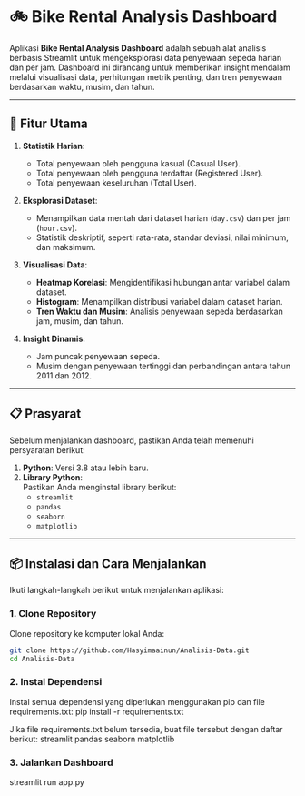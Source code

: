 # 🚲 Bike Rental Analysis Dashboard

Aplikasi **Bike Rental Analysis Dashboard** adalah sebuah alat analisis berbasis Streamlit untuk mengeksplorasi data penyewaan sepeda harian dan per jam. Dashboard ini dirancang untuk memberikan insight mendalam melalui visualisasi data, perhitungan metrik penting, dan tren penyewaan berdasarkan waktu, musim, dan tahun.

---

## 🚀 Fitur Utama
1. **Statistik Harian**:  
   - Total penyewaan oleh pengguna kasual (Casual User).  
   - Total penyewaan oleh pengguna terdaftar (Registered User).  
   - Total penyewaan keseluruhan (Total User).  

2. **Eksplorasi Dataset**:  
   - Menampilkan data mentah dari dataset harian (`day.csv`) dan per jam (`hour.csv`).  
   - Statistik deskriptif, seperti rata-rata, standar deviasi, nilai minimum, dan maksimum.  

3. **Visualisasi Data**:
   - **Heatmap Korelasi**: Mengidentifikasi hubungan antar variabel dalam dataset.  
   - **Histogram**: Menampilkan distribusi variabel dalam dataset harian.  
   - **Tren Waktu dan Musim**: Analisis penyewaan sepeda berdasarkan jam, musim, dan tahun.  

4. **Insight Dinamis**:  
   - Jam puncak penyewaan sepeda.  
   - Musim dengan penyewaan tertinggi dan perbandingan antara tahun 2011 dan 2012.  

---

## 📋 Prasyarat

Sebelum menjalankan dashboard, pastikan Anda telah memenuhi persyaratan berikut:  

1. **Python**: Versi 3.8 atau lebih baru.  
2. **Library Python**:  
   Pastikan Anda menginstal library berikut:  
   - `streamlit`
   - `pandas`
   - `seaborn`
   - `matplotlib`

---

## 📦 Instalasi dan Cara Menjalankan

Ikuti langkah-langkah berikut untuk menjalankan aplikasi:  

### **1. Clone Repository**  
Clone repository ke komputer lokal Anda:  
```bash
git clone https://github.com/Hasyimaainun/Analisis-Data.git
cd Analisis-Data
```

### **2. Instal Dependensi**
Instal semua dependensi yang diperlukan menggunakan pip dan file requirements.txt:
pip install -r requirements.txt

Jika file requirements.txt belum tersedia, buat file tersebut dengan daftar berikut:
streamlit
pandas
seaborn
matplotlib


### **3. Jalankan Dashboard**
streamlit run app.py
